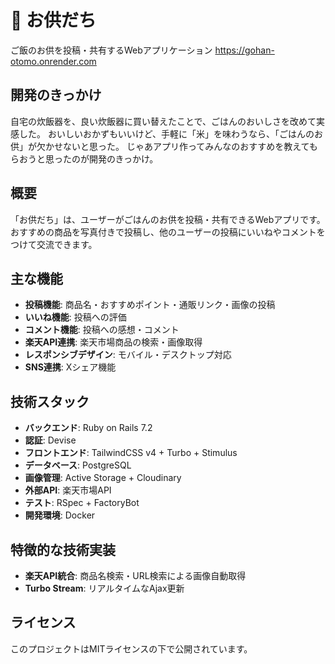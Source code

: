 # 🍚 お供だち

ご飯のお供を投稿・共有するWebアプリケーション
https://gohan-otomo.onrender.com

## 開発のきっかけ

自宅の炊飯器を、良い炊飯器に買い替えたことで、ごはんのおいしさを改めて実感した。
おいしいおかずもいいけど、手軽に「米」を味わうなら、「ごはんのお供」が欠かせないと思った。
じゃあアプリ作ってみんなのおすすめを教えてもらおうと思ったのが開発のきっかけ。

## 概要

「お供だち」は、ユーザーがごはんのお供を投稿・共有できるWebアプリです。おすすめの商品を写真付きで投稿し、他のユーザーの投稿にいいねやコメントをつけて交流できます。

## 主な機能

- **投稿機能**: 商品名・おすすめポイント・通販リンク・画像の投稿
- **いいね機能**: 投稿への評価
- **コメント機能**: 投稿への感想・コメント
- **楽天API連携**: 楽天市場商品の検索・画像取得
- **レスポンシブデザイン**: モバイル・デスクトップ対応
- **SNS連携**: Xシェア機能


## 技術スタック

- **バックエンド**: Ruby on Rails 7.2
- **認証**: Devise
- **フロントエンド**: TailwindCSS v4 + Turbo + Stimulus
- **データベース**: PostgreSQL
- **画像管理**: Active Storage + Cloudinary
- **外部API**: 楽天市場API
- **テスト**: RSpec + FactoryBot
- **開発環境**: Docker


## 特徴的な技術実装

- **楽天API統合**: 商品名検索・URL検索による画像自動取得
- **Turbo Stream**: リアルタイムなAjax更新

## ライセンス

このプロジェクトはMITライセンスの下で公開されています。
